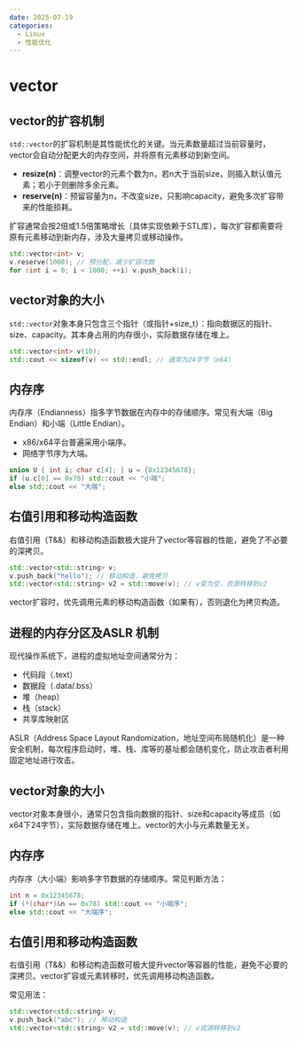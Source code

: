 ```yaml
---
date: 2025-07-19
categories:
  - Linux
  - 性能优化
---
```


# vector

<!-- more -->


## vector的扩容机制

`std::vector`的扩容机制是其性能优化的关键。当元素数量超过当前容量时，vector会自动分配更大的内存空间，并将原有元素移动到新空间。

- **resize(n)**：调整vector的元素个数为n，若n大于当前size，则插入默认值元素；若小于则删除多余元素。
- **reserve(n)**：预留容量为n，不改变size，只影响capacity，避免多次扩容带来的性能损耗。

扩容通常会按2倍或1.5倍策略增长（具体实现依赖于STL库），每次扩容都需要将原有元素移动到新内存，涉及大量拷贝或移动操作。

```cpp
std::vector<int> v;
v.reserve(1000); // 预分配，减少扩容次数
for (int i = 0; i < 1000; ++i) v.push_back(i);
```

## vector对象的大小

`std::vector`对象本身只包含三个指针（或指针+size_t）：指向数据区的指针、size、capacity。其本身占用的内存很小，实际数据存储在堆上。

```cpp
std::vector<int> v(10);
std::cout << sizeof(v) << std::endl; // 通常为24字节（x64）
```

## 内存序

内存序（Endianness）指多字节数据在内存中的存储顺序。常见有大端（Big Endian）和小端（Little Endian）。

- x86/x64平台普遍采用小端序。
- 网络字节序为大端。

```cpp
union U { int i; char c[4]; } u = {0x12345678};
if (u.c[0] == 0x78) std::cout << "小端";
else std::cout << "大端";
```

## 右值引用和移动构造函数

右值引用（T&&）和移动构造函数极大提升了vector等容器的性能，避免了不必要的深拷贝。

```cpp
std::vector<std::string> v;
v.push_back("hello"); // 移动构造，避免拷贝
std::vector<std::string> v2 = std::move(v); // v变为空，资源转移到v2
```

vector扩容时，优先调用元素的移动构造函数（如果有），否则退化为拷贝构造。

## 进程的内存分区及ASLR 机制

现代操作系统下，进程的虚拟地址空间通常分为：

- 代码段（.text）
- 数据段（.data/.bss）
- 堆（heap）
- 栈（stack）
- 共享库映射区

ASLR（Address Space Layout Randomization，地址空间布局随机化）是一种安全机制，每次程序启动时，堆、栈、库等的基址都会随机变化，防止攻击者利用固定地址进行攻击。

## vector对象的大小

vector对象本身很小，通常只包含指向数据的指针、size和capacity等成员（如x64下24字节），实际数据存储在堆上。vector的大小与元素数量无关。

## 内存序

内存序（大小端）影响多字节数据的存储顺序。常见判断方法：

```cpp
int n = 0x12345678;
if (*(char*)&n == 0x78) std::cout << "小端序";
else std::cout << "大端序";
```

## 右值引用和移动构造函数

右值引用（T&&）和移动构造函数可极大提升vector等容器的性能，避免不必要的深拷贝。vector扩容或元素转移时，优先调用移动构造函数。

常见用法：
```cpp
std::vector<std::string> v;
v.push_back("abc"); // 移动构造
std::vector<std::string> v2 = std::move(v); // v资源转移到v2
```



